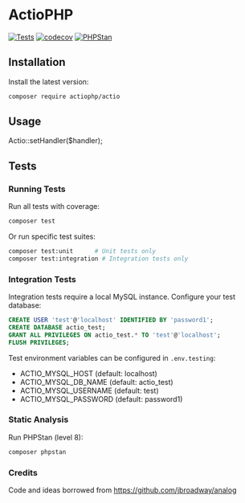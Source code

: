 # ActioPHP

[![Tests](https://github.com/zestic/actio/actions/workflows/tests.yml/badge.svg)](https://github.com/zestic/actio/actions/workflows/tests.yml)
[![codecov](https://codecov.io/gh/zestic/actio/branch/main/graph/badge.svg)](https://codecov.io/gh/zestic/actio)
[![PHPStan](https://img.shields.io/badge/PHPStan-level%208-brightgreen.svg?style=flat)](https://phpstan.org/)

## Installation
Install the latest version:
```bash
composer require actiophp/actio
```

## Usage
Actio::setHandler($handler);


## Tests

### Running Tests
Run all tests with coverage:
```bash
composer test
```

Or run specific test suites:
```bash
composer test:unit      # Unit tests only
composer test:integration # Integration tests only
```

### Integration Tests
Integration tests require a local MySQL instance. Configure your test database:
```sql
CREATE USER 'test'@'localhost' IDENTIFIED BY 'password1';
CREATE DATABASE actio_test;
GRANT ALL PRIVILEGES ON actio_test.* TO 'test'@'localhost';
FLUSH PRIVILEGES;
```

Test environment variables can be configured in `.env.testing`:
- ACTIO_MYSQL_HOST (default: localhost)
- ACTIO_MYSQL_DB_NAME (default: actio_test)
- ACTIO_MYSQL_USERNAME (default: test)
- ACTIO_MYSQL_PASSWORD (default: password1)

### Static Analysis
Run PHPStan (level 8):
```bash
composer phpstan
```

### Credits
Code and ideas borrowed from https://github.com/jbroadway/analog
